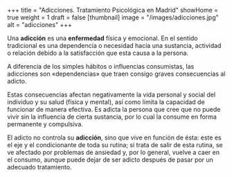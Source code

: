 +++
title = "Adicciones. Tratamiento Psicológica en Madrid"
showHome = true
weight = 1
draft = false
[thumbnail]
image = "/images/adicciones.jpg"
alt = "adicciones"
+++

Una **adicción** es una **enfermedad** física y emocional. En el sentido tradicional es una dependencia o necesidad hacia una sustancia, actividad o relación debido a la satisfacción que esta causa a la persona.

A diferencia de los simples hábitos o influencias consumistas, las adicciones son «dependencias» que traen consigo graves consecuencias al adicto.

Estas consecuencias afectan negativamente la vida personal y social del individuo y su salud (física y mental), así como limita la capacidad de funcionar de manera efectiva. Es adicta la persona que cree que no puede vivir sin la influencia de cierta sustancia, por lo cual la consume en forma permanente y compulsiva.

El adicto no controla su **adicción**, sino que vive en función de ésta: este es el eje y el condicionante de toda su rutina; si trata de salir de esta rutina, se ve afectado por problemas de ansiedad y, por lo general, vuelve a caer en el consumo, aunque puede dejar de ser adicto después de pasar por un adecuado tratamiento.
